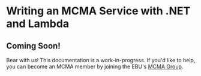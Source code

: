 # Writing an MCMA Service with .NET and Lambda

## Coming Soon!
Bear with us! This documentation is a work-in-progress. If you'd like to help, you can become an MCMA member by joining the EBU's <a href="https://tech.ebu.ch/groups/mcma" target="_blank">MCMA Group</a>.